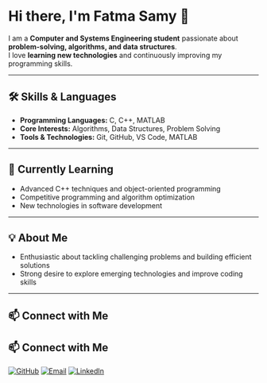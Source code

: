 # Hi there, I'm Fatma Samy 👋

I am a **Computer and Systems Engineering student** passionate about **problem-solving, algorithms, and data structures**.  
I love **learning new technologies** and continuously improving my programming skills.

---

## 🛠️ Skills & Languages
- **Programming Languages:** C, C++, MATLAB  
- **Core Interests:** Algorithms, Data Structures, Problem Solving  
- **Tools & Technologies:** Git, GitHub, VS Code, MATLAB  

---

## 🌱 Currently Learning
- Advanced C++ techniques and object-oriented programming  
- Competitive programming and algorithm optimization  
- New technologies in software development  

---

## 💡 About Me
- Enthusiastic about tackling challenging problems and building efficient solutions  
- Strong desire to explore emerging technologies and improve coding skills  

---

## 📫 Connect with Me
## 📫 Connect with Me

[![GitHub](https://img.shields.io/badge/GitHub-FatmaSamy-181717?style=for-the-badge&logo=github&logoColor=white)](https://github.com/fatma554)
[![Email](https://img.shields.io/badge/Email-fatma@example.com-D14836?style=for-the-badge&logo=gmail&logoColor=white)](mailto:fs930079@gmail.com)
[![LinkedIn](https://img.shields.io/badge/LinkedIn-FatmaSamy-0A66C2?style=for-the-badge&logo=linkedin&logoColor=white)]([https://www.linkedin.com/in/your-linkedin/](https://www.linkedin.com/in/fatma-samy-11020630b))

